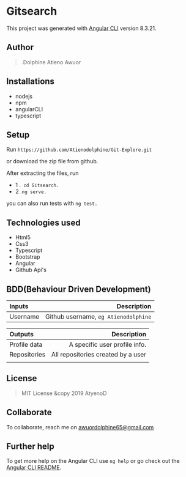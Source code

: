 # Gitsearch

This project was generated with [Angular CLI](https://github.com/angular/angular-cli) version 8.3.21.

## Author
> .Dolphine Atieno Awuor

## Installations
* nodejs
* npm
* angularCLI
* typescript

## Setup
Run ``https://github.com/Atienodolphine/Git-Explore.git``

or download the zip file from github.

After extracting the files, run 

* 1  .`` cd Gitsearch.`` 
* 2  .``ng serve.``

you can also run tests with ``ng test.``

## Technologies used
* Html5
* Css3
* Typescript
* Bootstrap
* Angular
* Github Api's

## BDD(Behaviour Driven Development)
| Inputs |  Description |
| :---         |          ---: |
| Username  | Github username, ``eg Atienodolphine``|


| Outputs |  Description |
| :---         |          ---: |
| Profile data  | A specific user profile info.|
| Repositories   |  All repositories created by a user |
|     |      |


## License
> MIT License &copy 2019 AtyenoD 

## Collaborate
To collaborate, reach me on [awuordolphine65@gmail.com]()

## Further help

To get more help on the Angular CLI use `ng help` or go check out the [Angular CLI README](https://github.com/angular/angular-cli/blob/master/README.md).